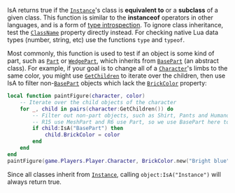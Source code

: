 IsA returns true if the [`Instance`](https://create.roblox.com/docs/reference/engine/classes/Instance)'s class is **equivalent to** or a
**subclass** of a given class. This function is similar to the
**instanceof** operators in other languages, and is a form of
[type introspection](https://create.roblox.com/docs/https://en.wikipedia.org/wiki/Type_introspection). To
ignore class inheritance, test the [`ClassName`](https://create.roblox.com/docs/reference/engine/classes/Instance#ClassName)
property directly instead. For checking native Lua data types (number,
string, etc) use the functions `type` and `typeof`.

Most commonly, this function is used to test if an object is some kind of
part, such as [`Part`](https://create.roblox.com/docs/reference/engine/classes/Part) or [`WedgePart`](https://create.roblox.com/docs/reference/engine/classes/WedgePart), which inherits from
[`BasePart`](https://create.roblox.com/docs/reference/engine/classes/BasePart) (an abstract class). For example, if your goal is to
change all of a [`Character`](https://create.roblox.com/docs/reference/engine/classes/Player#Character)'s limbs to the same
color, you might use [`GetChildren`](https://create.roblox.com/docs/reference/engine/classes/Instance#GetChildren) to iterate
over the children, then use IsA to filter non-[`BasePart`](https://create.roblox.com/docs/reference/engine/classes/BasePart) objects
which lack the [`BrickColor`](https://create.roblox.com/docs/reference/engine/datatypes/BrickColor) property:
```lua
local function paintFigure(character, color)
	-- Iterate over the child objects of the character
	for _, child in pairs(character:GetChildren()) do
		-- Filter out non-part objects, such as Shirt, Pants and Humanoid
		-- R15 use MeshPart and R6 use Part, so we use BasePart here to detect both:
		if child:IsA("BasePart") then
			child.BrickColor = color
		end
	end
end
paintFigure(game.Players.Player.Character, BrickColor.new("Bright blue"))
```

Since all classes inherit from [`Instance`](https://create.roblox.com/docs/reference/engine/classes/Instance), calling
`object:IsA("Instance")` will always return true.